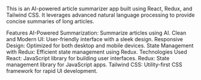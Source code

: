 This is an AI-powered article summarizer app built using React, Redux, and Tailwind CSS. It leverages advanced natural language processing to provide concise summaries of long articles.

Features
AI-Powered Summarization: Summarize articles using AI.
Clean and Modern UI: User-friendly interface with a sleek design.
Responsive Design: Optimized for both desktop and mobile devices.
State Management with Redux: Efficient state management using Redux.
Technologies Used
React: JavaScript library for building user interfaces.
Redux: State management library for JavaScript apps.
Tailwind CSS: Utility-first CSS framework for rapid UI development.
